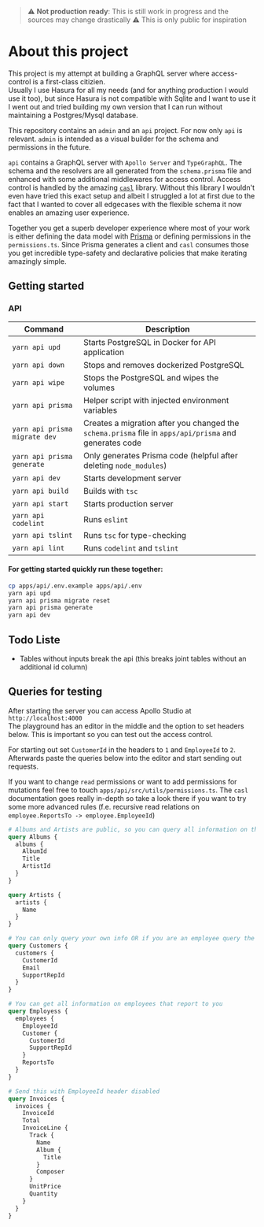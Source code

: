 > :warning: **Not production ready**: This is still work in progress and the sources may change drastically
> :warning: This is only public for inspiration

# About this project

This project is my attempt at building a GraphQL server where access-control is a first-class citizien.  
Usually I use Hasura for all my needs (and for anything production I would use it too), but since Hasura is not compatible with Sqlite and I want to use it I went out and tried building my own version that I can run without maintaining a Postgres/Mysql database.

This repository contains an `admin` and an `api` project. For now only `api` is relevant. `admin` is intended as a visual builder for the schema and permissions in the future.

`api` contains a GraphQL server with `Apollo Server` and `TypeGraphQL`. The schema and the resolvers are all generated from the `schema.prisma` file and enhanced with some additional middlewares for access control. Access control is handled by the amazing [`casl`](https://casl.js.org/v6/en/) library. Without this library I wouldn't even have tried this exact setup and albeit I struggled a lot at first due to the fact that I wanted to cover all edgecases with the flexible schema it now enables an amazing user experience.

Together you get a superb developer experience where most of your work is either defining the data model with [Prisma](https://www.prisma.io/) or defining permissions in the `permissions.ts`. Since Prisma generates a client and `casl` consumes those you get incredible type-safety and declarative policies that make iterating amazingly simple.

## Getting started

### **API**

| Command                       | Description                                                                                            |
| ----------------------------- | ------------------------------------------------------------------------------------------------------ |
| `yarn api upd`                | Starts PostgreSQL in Docker for API application                                                        |
| `yarn api down`               | Stops and removes dockerized PostgreSQL                                                                |
| `yarn api wipe`               | Stops the PostgreSQL and wipes the volumes                                                             |
| `yarn api prisma`             | Helper script with injected environment variables                                                      |
| `yarn api prisma migrate dev` | Creates a migration after you changed the `schema.prisma` file in `apps/api/prisma` and generates code |
| `yarn api prisma generate`    | Only generates Prisma code (helpful after deleting `node_modules`)                                     |
| `yarn api dev`                | Starts development server                                                                              |
| `yarn api build`              | Builds with `tsc`                                                                                      |
| `yarn api start`              | Starts production server                                                                               |
| `yarn api codelint`           | Runs `eslint`                                                                                          |
| `yarn api tslint`             | Runs `tsc` for type-checking                                                                           |
| `yarn api lint`               | Runs `codelint` and `tslint`                                                                           |

#### **For getting started quickly run these together:**

```bash
cp apps/api/.env.example apps/api/.env
yarn api upd
yarn api prisma migrate reset
yarn api prisma generate
yarn api dev
```

## Todo Liste

- Tables without inputs break the api (this breaks joint tables without an additional id column)

## Queries for testing

After starting the server you can access Apollo Studio at `http://localhost:4000`  
The playground has an editor in the middle and the option to set headers below. This is important so you can test out the access control.

For starting out set `CustomerId` in the headers to `1` and `EmployeeId` to `2`. Afterwards paste the queries below into the editor and start sending out requests.

If you want to change `read` permissions or want to add permissions for mutations feel free to touch `apps/api/src/utils/permissions.ts`. The `casl` documentation goes really in-depth so take a look there if you want to try some more advanced rules (f.e. recursive read relations on `employee.ReportsTo -> employee.EmployeeId`)

```graphql
# Albums and Artists are public, so you can query all information on them
query Albums {
  albums {
    AlbumId
    Title
    ArtistId
  }
}

query Artists {
  artists {
    Name
  }
}

# You can only query your own info OR if you are an employee query the info from customers that have you as their SupportRepId
query Customers {
  customers {
    CustomerId
    Email
    SupportRepId
  }
}

# You can get all information on employees that report to you
query Employess {
  employees {
    EmployeeId
    Customer {
      CustomerId
      SupportRepId
    }
    ReportsTo
  }
}

# Send this with EmployeeId header disabled
query Invoices {
  invoices {
    InvoiceId
    Total
    InvoiceLine {
      Track {
        Name
        Album {
          Title
        }
        Composer
      }
      UnitPrice
      Quantity
    }
  }
}
```
